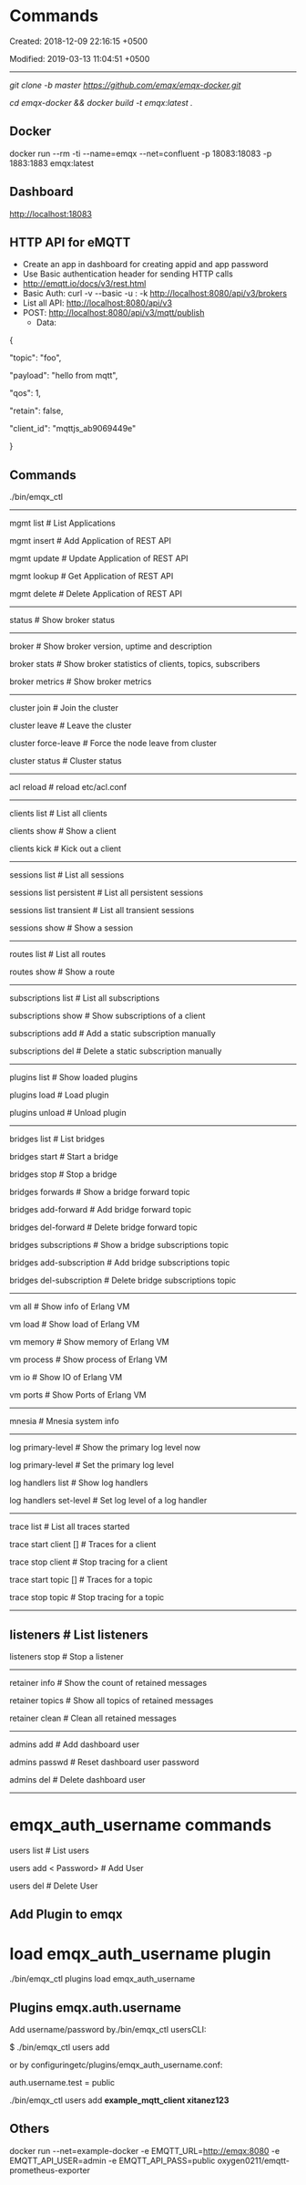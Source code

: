 # Commands

Created: 2018-12-09 22:16:15 +0500

Modified: 2019-03-13 11:04:51 +0500

---

*git clone -b master <https://github.com/emqx/emqx-docker.git>*

*cd emqx-docker && docker build -t emqx:latest .*

## Docker

docker run --rm -ti --name=emqx --net=confluent -p 18083:18083 -p 1883:1883 emqx:latest

## Dashboard

<http://localhost:18083>

## HTTP API for eMQTT

- Create an app in dashboard for creating appid and app password
- Use Basic authentication header for sending HTTP calls
- <http://emqtt.io/docs/v3/rest.html>
- Basic Auth: curl -v --basic -u <appid>:<appsecret> -k <http://localhost:8080/api/v3/brokers>
- List all API: <http://localhost:8080/api/v3>
- POST: <http://localhost:8080/api/v3/mqtt/publish>
  - Data:

{

"topic": "foo",

"payload": "hello from mqtt",

"qos": 1,

"retain": false,

"client_id": "mqttjs_ab9069449e"

}

## Commands

./bin/emqx_ctl

--------------------------------------------------------------------------------

mgmt list # List Applications

mgmt insert <AppId> <Name> # Add Application of REST API

mgmt update <AppId> <status> # Update Application of REST API

mgmt lookup <AppId> # Get Application of REST API

mgmt delete <AppId> # Delete Application of REST API

--------------------------------------------------------------------------------

status # Show broker status

--------------------------------------------------------------------------------

broker # Show broker version, uptime and description

broker stats # Show broker statistics of clients, topics, subscribers

broker metrics # Show broker metrics

--------------------------------------------------------------------------------

cluster join <Node> # Join the cluster

cluster leave # Leave the cluster

cluster force-leave <Node> # Force the node leave from cluster

cluster status # Cluster status

--------------------------------------------------------------------------------

acl reload # reload etc/acl.conf

--------------------------------------------------------------------------------

clients list # List all clients

clients show <ClientId> # Show a client

clients kick <ClientId> # Kick out a client

--------------------------------------------------------------------------------

sessions list # List all sessions

sessions list persistent # List all persistent sessions

sessions list transient # List all transient sessions

sessions show <ClientId> # Show a session

--------------------------------------------------------------------------------

routes list # List all routes

routes show <Topic> # Show a route

--------------------------------------------------------------------------------

subscriptions list # List all subscriptions

subscriptions show <ClientId> # Show subscriptions of a client

subscriptions add <ClientId> <Topic> <QoS> # Add a static subscription manually

subscriptions del <ClientId> <Topic> # Delete a static subscription manually

--------------------------------------------------------------------------------

plugins list # Show loaded plugins

plugins load <Plugin> # Load plugin

plugins unload <Plugin> # Unload plugin

--------------------------------------------------------------------------------

bridges list # List bridges

bridges start <Name> # Start a bridge

bridges stop <Name> # Stop a bridge

bridges forwards <Name> # Show a bridge forward topic

bridges add-forward <Name> <Topic> # Add bridge forward topic

bridges del-forward <Name> <Topic> # Delete bridge forward topic

bridges subscriptions <Name> # Show a bridge subscriptions topic

bridges add-subscription <Name> <Topic> <Qos> # Add bridge subscriptions topic

bridges del-subscription <Name> <Topic> # Delete bridge subscriptions topic

--------------------------------------------------------------------------------

vm all # Show info of Erlang VM

vm load # Show load of Erlang VM

vm memory # Show memory of Erlang VM

vm process # Show process of Erlang VM

vm io # Show IO of Erlang VM

vm ports # Show Ports of Erlang VM

--------------------------------------------------------------------------------

mnesia # Mnesia system info

--------------------------------------------------------------------------------

log primary-level # Show the primary log level now

log primary-level <Level> # Set the primary log level

log handlers list # Show log handlers

log handlers set-level <HandlerId> <Level> # Set log level of a log handler

--------------------------------------------------------------------------------

trace list # List all traces started

trace start client <ClientId> <File> [<Level>] # Traces for a client

trace stop client <ClientId> # Stop tracing for a client

trace start topic <Topic> <File> [<Level>] # Traces for a topic

trace stop topic <Topic> # Stop tracing for a topic

--------------------------------------------------------------------------------

## listeners # List listeners

listeners stop <Proto> <Port> # Stop a listener

--------------------------------------------------------------------------------

retainer info # Show the count of retained messages

retainer topics # Show all topics of retained messages

retainer clean # Clean all retained messages

--------------------------------------------------------------------------------

admins add <Username> <Password> <Tags> # Add dashboard user

admins passwd <Username> <Password> # Reset dashboard user password

admins del <Username> # Delete dashboard user

--------------------------------------------------------------------------------

# emqx_auth_username commands

users list # List users

users add <Username> < Password> # Add User

users del <Username> # Delete User

## Add Plugin to emqx

# load emqx_auth_username plugin

./bin/emqx_ctl plugins load emqx_auth_username

## Plugins emqx.auth.username

Add username/password by./bin/emqx_ctl usersCLI:

$ ./bin/emqx_ctl users add <Username> <Password>

or by configuringetc/plugins/emqx_auth_username.conf:

auth.username.test = public

./bin/emqx_ctl users add **example_mqtt_client xitanez123**

## Others

docker run --net=example-docker -e EMQTT_URL=<http://emqx:8080> -e EMQTT_API_USER=admin -e EMQTT_API_PASS=public oxygen0211/emqtt-prometheus-exporter
